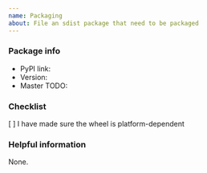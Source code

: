 ```yaml
---
name: Packaging
about: File an sdist package that need to be packaged
---
```


### Package info

- PyPI link:
- Version:
- Master TODO: <!-- link to todo.sr.ht -->

### Checklist

[ ] I have made sure the wheel is platform-dependent

### Helpful information

None.

<!-- Include any helpful information. -->
